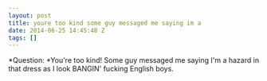 ```yaml
---
layout: post
title: youre too kind some guy messaged me saying im a
date: 2014-06-25 14:45:48 Z
tags: []
---
```

*Question: *You're too kind! Some guy messaged me saying I'm a hazard in that dress as I look BANGIN' fucking English boys.

